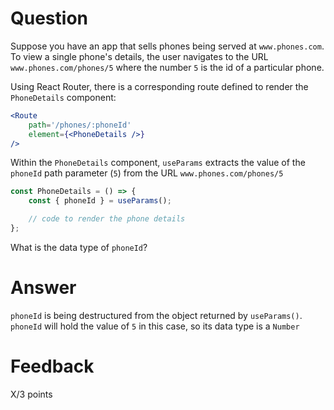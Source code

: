 <!-- @format -->

# Question

Suppose you have an app that sells phones being served at `www.phones.com`. To view a single phone's details, the user navigates to the URL `www.phones.com/phones/5` where the number `5` is the id of a particular phone.

Using React Router, there is a corresponding route defined to render the `PhoneDetails` component:

```jsx
<Route
	path='/phones/:phoneId'
	element={<PhoneDetails />}
/>
```

Within the `PhoneDetails` component, `useParams` extracts the value of the `phoneId` path parameter (`5`) from the URL `www.phones.com/phones/5`

```jsx
const PhoneDetails = () => {
	const { phoneId } = useParams();

	// code to render the phone details
};
```

What is the data type of `phoneId`?

# Answer

`phoneId` is being destructured from the object returned by `useParams()`. `phoneId` will hold the value of `5` in this case, so its data type is a `Number`

# Feedback

X/3 points
